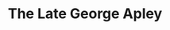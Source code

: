 ---
title: The Late George Apley
year: 1956
opening_date: 1956-10-17
closing_date: 1956-10-27
layout: productions
image:
image_caption:
image_credit:
playbill: 
category: 
details:
  Theatre: Theatre Jacksonville
  Venue: Little Theatre
cast:
  Margaret: Ella Mae Wiley
  George Apley: Frank Ridge
  Catherine Apley: Peggy Gift
  John Apley: James Boyer
  Eleanor Apley: Eleanor Yeager
  Wilson: Ralph Anderson
  Amelia Newcombe: Esther Barnes
  Roger Newcombe: Elmo Lehman
  Horation Willing: Marshall Grauer
  Jane Willing: Gene Tranoy
  Agnes Willing: Rose Marie Regero
  Howard Boulder: Bob Phillips
  Lydia Leyton: Josephine DeZerne
  Emily Southworth: Helen Keegan
  Julian H. Dole: Milo Wiley
  Henry: Victor Maurice
crew:
  Director: Richard G. Fallon
  Setting and Technical Direction: George A. Ramsey, Jr.
  Assistant Director: Connie Henline
  Stage Manager: Frank Ridge
  Light Controls: Alice Wise
  Sound and Music: Neil Forster
  Wardrobe Chairman: Sue Henderson
  Wardrobe Assistant:
    - Jane Johnson
    - Ada Wilson
    - Florence Somack
    - Gladys Mickler
    - Betty Cooper
    - Libbi Whiteman
    - Virginia Booker
  Costume Construction Chairman: Libbi Whiteman
  Costume Assistant:
    - Pat Eyster
    - Sue Fallon
    - Helen Keegan
    - Elaine Barnert
    - Shirley Carruthers
    - Virginia Robb
    - Fritz Ashworth
  Make-up Chairman: Hugh Henline
  Make-up Assistant:
    - Ethel Winstead
    - Ellen Magruder
    - Joyce Hall
    - Jim Bell
    - Jack Somack
    - Chick Evans
    - Ann Rogers
    - Mattie Godwin
    - Polly Clendening
    - Jane Porter
    - Dick Kaszner
    - Winona Jackson
    - Heather Paul
    - Ronnie Friedman
    - Barbara Irby
    - Virginia Robb
    - Laurel Barton
    - Margaret Ann Diz
    - Rochelle Smullian
  Construction and Painting Chairman: Margaret Burt
  Construction and Painting:
    - Henry Lachance
    - Alice Wise
    - Bud Rogers
    - Hugh Henline
    - Happy Gift
    - Maree Barnert
    - Neil Forster
    - Beverly Fink
    - Larry Zell
    - Jim Bell
    - Eula Mae Snow
    - Leah Smith
    - James Bibb
    - Norman Rickard
orchestra:
external_links:
---
